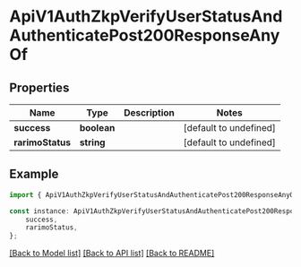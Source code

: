# ApiV1AuthZkpVerifyUserStatusAndAuthenticatePost200ResponseAnyOf


## Properties

Name | Type | Description | Notes
------------ | ------------- | ------------- | -------------
**success** | **boolean** |  | [default to undefined]
**rarimoStatus** | **string** |  | [default to undefined]

## Example

```typescript
import { ApiV1AuthZkpVerifyUserStatusAndAuthenticatePost200ResponseAnyOf } from './api';

const instance: ApiV1AuthZkpVerifyUserStatusAndAuthenticatePost200ResponseAnyOf = {
    success,
    rarimoStatus,
};
```

[[Back to Model list]](../README.md#documentation-for-models) [[Back to API list]](../README.md#documentation-for-api-endpoints) [[Back to README]](../README.md)
